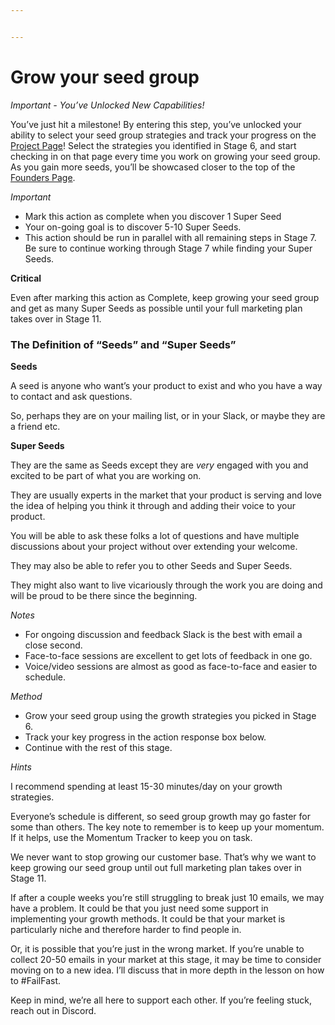```yaml
---


---
```


<h1 id="grow-your-seed-group">Grow your seed group</h1>
<p><em>Important - You’ve Unlocked New Capabilities!</em></p>
<p>You’ve just hit a milestone! By entering this step, you’ve unlocked your ability to select your seed group strategies and track your progress on the  <a href="https://nugget.one/academy/project/edit">Project Page</a>! Select the strategies you identified in Stage 6, and start checking in on that page every time you work on growing your seed group. As you gain more seeds, you’ll be showcased closer to the top of the  <a href="https://nugget.one/academy/founders">Founders Page</a>.</p>
<p><em>Important</em></p>
<ul>
<li>Mark this action as complete when you discover 1 Super Seed</li>
<li>Your on-going goal is to discover 5-10 Super Seeds.</li>
<li>This action should be run in parallel with all remaining steps in Stage 7. Be sure to continue working through Stage 7 while finding your Super Seeds.</li>
</ul>
<p><strong>Critical</strong></p>
<p>Even after marking this action as Complete, keep growing your seed group and get as many Super Seeds as possible until your full marketing plan takes over in Stage 11.</p>
<h3 id="the-definition-of-seeds-and-super-seeds">The Definition of “Seeds” and “Super Seeds”</h3>
<p><strong>Seeds</strong></p>
<p>A seed is anyone who want’s your product to exist and who you have a way to contact and ask questions.</p>
<p>So, perhaps they are on your mailing list, or in your Slack, or maybe they are a friend etc.</p>
<p><strong>Super Seeds</strong></p>
<p>They are the same as Seeds except they are  <em>very</em>  engaged with you and excited to be part of what you are working on.</p>
<p>They are usually experts in the market that your product is serving and love the idea of helping you think it through and adding their voice to your product.</p>
<p>You will be able to ask these folks a lot of questions and have multiple discussions about your project without over extending your welcome.</p>
<p>They may also be able to refer you to other Seeds and Super Seeds.</p>
<p>They might also want to live vicariously through the work you are doing and will be proud to be there since the beginning.</p>
<p><em>Notes</em></p>
<ul>
<li>For ongoing discussion and feedback Slack is the best with email a close second.</li>
<li>Face-to-face sessions are excellent to get lots of feedback in one go.</li>
<li>Voice/video sessions are almost as good as face-to-face and easier to schedule.</li>
</ul>
<p><em>Method</em></p>
<ul>
<li>Grow your seed group using the growth strategies you picked in Stage 6.</li>
<li>Track your key progress in the action response box below.</li>
<li>Continue with the rest of this stage.</li>
</ul>
<p><em>Hints</em></p>
<p>I recommend spending at least 15-30 minutes/day on your growth strategies.</p>
<p>Everyone’s schedule is different, so seed group growth may go faster for some than others. The key note to remember is to keep up your momentum. If it helps, use the Momentum Tracker to keep you on task.</p>
<p>We never want to stop growing our customer base. That’s why we want to keep growing our seed group until out full marketing plan takes over in Stage 11.</p>
<p>If after a couple weeks you’re still struggling to break just 10 emails, we may have a problem. It could be that you just need some support in implementing your growth methods. It could be that your market is particularly niche and therefore harder to find people in.</p>
<p>Or, it is possible that you’re just in the wrong market. If you’re unable to collect 20-50 emails in your market at this stage, it may be time to consider moving on to a new idea. I’ll discuss that in more depth in the lesson on how to #FailFast.</p>
<p>Keep in mind, we’re all here to support each other. If you’re feeling stuck, reach out in Discord.</p>

